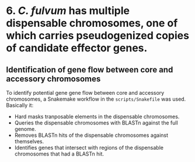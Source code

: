 # 6. *C. fulvum* has multiple dispensable chromosomes, one of which carries pseudogenized copies of candidate effector genes.

## Identification of gene flow between core and accessory chromosomes
To identify potential gene gene flow between core and accessory chromosomes, a Snakemake workflow in the `scripts/Snakefile` was used. Basically it:
* Hard masks tranposable elements in the dispensable chromosomes.
* Queries the dispensable chromosomes with BLASTn against the full genome.
* Removes BLASTn hits of the dispensable chromosomes against themselves.
* Identifies genes that intersect with regions of the dispensable chromosomes that had a BLASTn hit.

